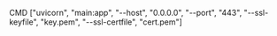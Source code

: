 CMD ["uvicorn", "main:app", "--host", "0.0.0.0", "--port", "443", "--ssl-keyfile", "key.pem", "--ssl-certfile", "cert.pem"]
